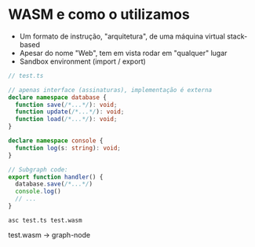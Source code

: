 # WASM e como o utilizamos

- Um formato de instrução, "arquitetura", de uma máquina virtual stack-based
- Apesar do nome "Web", tem em vista rodar em "qualquer" lugar
- Sandbox environment (import / export)

```typescript
// test.ts

// apenas interface (assinaturas), implementação é externa
declare namespace database {
  function save(/*...*/): void;
  function update(/*...*/): void;
  function load(/*...*/): void;
}

declare namespace console {
  function log(s: string): void;
}

// Subgraph code:
export function handler() {
  database.save(/*...*/)
  console.log()
  // ...
}
```

```shell
asc test.ts test.wasm
```

test.wasm -> graph-node 
